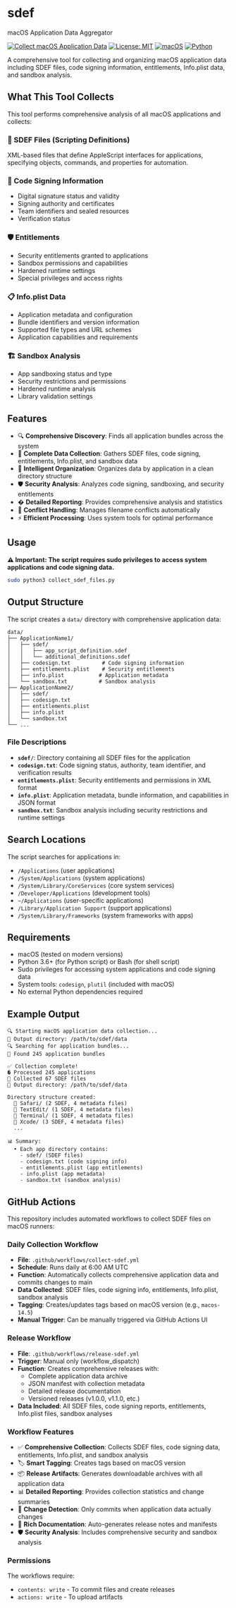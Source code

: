 # sdef
macOS Application Data Aggregator

[![Collect macOS Application Data](https://github.com/rreichel3/sdef/actions/workflows/collect-sdef.yml/badge.svg)](https://github.com/rreichel3/sdef/actions/workflows/collect-sdef.yml)
[![License: MIT](https://img.shields.io/badge/License-MIT-yellow.svg)](https://opensource.org/licenses/MIT)
[![macOS](https://img.shields.io/badge/macOS-10.15+-blue.svg)](https://www.apple.com/macos/)
[![Python](https://img.shields.io/badge/Python-3.6+-green.svg)](https://www.python.org/)

A comprehensive tool for collecting and organizing macOS application data including SDEF files, code signing information, entitlements, Info.plist data, and sandbox analysis.

## What This Tool Collects

This tool performs comprehensive analysis of all macOS applications and collects:

### 📄 SDEF Files (Scripting Definitions)
XML-based files that define AppleScript interfaces for applications, specifying objects, commands, and properties for automation.

### 🔐 Code Signing Information
- Digital signature status and validity
- Signing authority and certificates
- Team identifiers and sealed resources
- Verification status

### 🛡️ Entitlements
- Security entitlements granted to applications
- Sandbox permissions and capabilities
- Hardened runtime settings
- Special privileges and access rights

### 📋 Info.plist Data
- Application metadata and configuration
- Bundle identifiers and version information
- Supported file types and URL schemes
- Application capabilities and requirements

### 🏗️ Sandbox Analysis
- App sandboxing status and type
- Security restrictions and permissions
- Hardened runtime analysis
- Library validation settings

## Features

- 🔍 **Comprehensive Discovery**: Finds all application bundles across the system
- 📱 **Complete Data Collection**: Gathers SDEF files, code signing, entitlements, Info.plist, and sandbox data
- 🎯 **Intelligent Organization**: Organizes data by application in a clean directory structure
- 🛡️ **Security Analysis**: Analyzes code signing, sandboxing, and security entitlements
- � **Detailed Reporting**: Provides comprehensive analysis and statistics
- 🔄 **Conflict Handling**: Manages filename conflicts automatically
- ⚡ **Efficient Processing**: Uses system tools for optimal performance

## Usage

**⚠️ Important: The script requires sudo privileges to access system applications and code signing data.**

```bash
sudo python3 collect_sdef_files.py
```


## Output Structure

The script creates a `data/` directory with comprehensive application data:

```
data/
├── ApplicationName1/
│   ├── sdef/
│   │   ├── app_script_definition.sdef
│   │   └── additional_definitions.sdef
│   ├── codesign.txt          # Code signing information
│   ├── entitlements.plist    # Security entitlements
│   ├── info.plist           # Application metadata
│   └── sandbox.txt          # Sandbox analysis
├── ApplicationName2/
│   ├── sdef/
│   ├── codesign.txt
│   ├── entitlements.plist
│   ├── info.plist
│   └── sandbox.txt
└── ...
```

### File Descriptions

- **`sdef/`**: Directory containing all SDEF files for the application
- **`codesign.txt`**: Code signing status, authority, team identifier, and verification results
- **`entitlements.plist`**: Security entitlements and permissions in XML format
- **`info.plist`**: Application metadata, bundle information, and capabilities in JSON format
- **`sandbox.txt`**: Sandbox analysis including security restrictions and runtime settings

## Search Locations

The script searches for applications in:

- `/Applications` (user applications)
- `/System/Applications` (system applications)
- `/System/Library/CoreServices` (core system services)
- `/Developer/Applications` (development tools)
- `~/Applications` (user-specific applications)
- `/Library/Application Support` (support applications)
- `/System/Library/Frameworks` (system frameworks with apps)

## Requirements

- macOS (tested on modern versions)
- Python 3.6+ (for Python script) or Bash (for shell script)
- Sudo privileges for accessing system applications and code signing data
- System tools: `codesign`, `plutil` (included with macOS)
- No external Python dependencies required

## Example Output

```
🔍 Starting macOS application data collection...
📂 Output directory: /path/to/sdef/data
🔍 Searching for application bundles...
📄 Found 245 application bundles

✅ Collection complete!
� Processed 245 applications
📄 Collected 67 SDEF files
📂 Output directory: /path/to/sdef/data

Directory structure created:
  📱 Safari/ (2 SDEF, 4 metadata files)
  📱 TextEdit/ (1 SDEF, 4 metadata files)
  📱 Terminal/ (1 SDEF, 4 metadata files)
  📱 Xcode/ (3 SDEF, 4 metadata files)
  ...

📊 Summary:
  • Each app directory contains:
    - sdef/ (SDEF files)
    - codesign.txt (code signing info)
    - entitlements.plist (app entitlements)
    - info.plist (app metadata)
    - sandbox.txt (sandbox analysis)
```

## GitHub Actions

This repository includes automated workflows to collect SDEF files on macOS runners:

### Daily Collection Workflow

- **File**: `.github/workflows/collect-sdef.yml`
- **Schedule**: Runs daily at 6:00 AM UTC
- **Function**: Automatically collects comprehensive application data and commits changes to main
- **Data Collected**: SDEF files, code signing info, entitlements, Info.plist, sandbox analysis
- **Tagging**: Creates/updates tags based on macOS version (e.g., `macos-14.5`)
- **Manual Trigger**: Can be manually triggered via GitHub Actions UI

### Release Workflow

- **File**: `.github/workflows/release-sdef.yml`
- **Trigger**: Manual only (workflow_dispatch)
- **Function**: Creates comprehensive releases with:
  - Complete application data archive
  - JSON manifest with collection metadata
  - Detailed release documentation
  - Versioned releases (v1.0.0, v1.1.0, etc.)
- **Data Included**: All SDEF files, code signing reports, entitlements, Info.plist files, sandbox analyses

### Workflow Features

- ✅ **Comprehensive Collection**: Collects SDEF files, code signing data, entitlements, Info.plist, and sandbox analysis
- 🏷️ **Smart Tagging**: Creates tags based on macOS version
- 📦 **Release Artifacts**: Generates downloadable archives with all application data
- 📊 **Detailed Reporting**: Provides collection statistics and change summaries
- 🔄 **Change Detection**: Only commits when application data actually changes
- 📝 **Rich Documentation**: Auto-generates release notes and manifests
- 🛡️ **Security Analysis**: Includes comprehensive security and sandbox analysis

### Permissions

The workflows require:
- `contents: write` - To commit files and create releases
- `actions: write` - To upload artifacts
